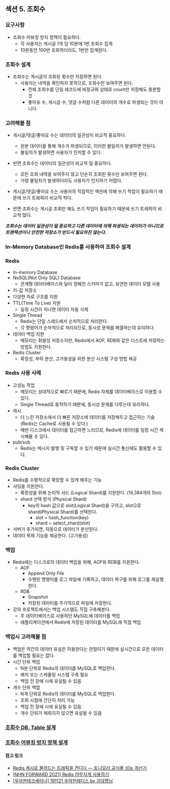 ## 섹션 5. 조회수

### 요구사항
- 조회수 어뷰징 방지 정책이 필요하다.
  - 각 사용자는 게시글 1개 당 10분에 1번 조회수 집계
  - 10분동안 100번 조회하더라도, 1번만 집계된다.

### 조회수 설계
- 조회수는 게시글이 조회된 횟수만 저장하면 된다.
  - 사용자는 내역을 확인하지 못하므로, 조회수만 보여주면 된다.
    - 전체 조회수를 단일 레코드에 비정규화 상태로 count만 저장해도 충분할 것
    - 좋아유 수, 게시글 수, 댓글 수처럼 다른 데이터의 개수로 파생되는 것이 아니다.

### 고려해볼 점
- 게시글/댓글/좋아요 수는 데이터의 일관성이 비교적 중요하다.
  - 원본 데이터를 통해 개수가 파생되므로, 이러한 불일치가 발생하면 안된다.
  - 불일치가 발생하면 사용자가 인지할 수 있다.
- 반면 조회수는 데이터의 일관성이 비교적 덜 중요하다.
  - 모든 조회 내역을 보여주지 않고 단순히 조회된 횟수만 보여주면 된다.
  - 가령 불일치가 발생하더라도 사용자가 인지하기 어렵다.

- 게시글/댓글/좋아요 수는 사용자의 직접적인 액션에 의해 쓰기 작업이 필요하기 때문에 쓰기 트래픽이 비교적 적다.
- 반면 조회수는 게시글 조회만 해도 쓰기 작업이 필요하기 때문에 쓰기 트래픽이 비교적 많다.


***조회수는 데이터 일관성이 덜 중요하고 다른 데이터에 의해 파생되는 데이터가 아니므로 트랜잭션이나 안전한 저장소가 반드시 필요하진 않는다.***

### In-Memory Database인 Redis를 사용하여 조회수 설계

### Redis
- In-memory Database
- NoSQL(Not Only SQL) Database
  - 관계형 데이터베이스와 달리 정해진 스키마가 없고, 유연한 데이터 모델 사용
- 키-값 저장소
- 다양한 자료 구조를 지원
- TTL(Time To Live) 지원
  - 일정 시간이 지나면 데이터 자동 삭제
- Single Thread
  - Redis는 단일 스레드에서 순차적으로 처리한다.
  - 각 명령어가 순차적으로 처리되므로, 동시성 문제를 해결하는데 유리하다.
- 데이터 백업 지원
  - 메모리는 휘발성 저장소지만, Redis에서 AOF, RDB와 같은 디스트에 저장하는 방법도 지원한다.
- Redis Cluster
  - 확장성, 부하 분산, 고가용성을 위한 분산 시스템 구성 방법 제공

### Redis 사용 사례
- 고성능 작업
  - 메모리는 상대적으로 빠르기 때문에, Redis 자체를 데이터베이스로 이용할 수 있다.
  - Single Thread로 동작하기 때문에, 동시성 문제를 다루는데 유리하다.
- 캐시
  - 더 느린 저장소에서 더 빠른 저장소에 데이터를 저장해두고 접근하는 기술 (Redis는 Cache로 사용될 수 있다.)
  - 매번 디스크에서 데이터를 접근하면 느리므로, Redis에 데이터를 일정 시간 캐시해둘 수 있다.
- pub/sub
  - Redis는 메시지 발행 및 구독할 수 있기 때문에 실시간 통신에도 활용할 수 있다.

### Redis Cluster
- Redis를 수평적으로 확장할 수 있게 해주는 기능
- 샤딩을 지원한다.
  - 확장성을 위해 논리적 샤드 (Logical Shard)를 지원한다. (16,384개의 Slot)
  - shard 선택 방식 (Physical Shard)
    - key의 hash 값으로 slot(Logical Shard)을 구하고, slot으로 shard(Physical Shard)를 선택한다.
      - slot = hash_function(key)
      - shard = select_shard(slot)
- 서버가 추가되면, 자동으로 데이터가 분산된다.
- 데이터 복제 기능을 제공한다. (고가용성)

### 백업
- Redis에는 디스크로의 데이터 백업을 위해, AOF와 RDB를 지원한다.
  - AOF
    - Append Only File
    - 수행된 명령어를 로그 파일에 기록하고, 데이터 복구를 위해 로그를 재실행한다.
  - RDB
    - Snapshot
    - 저장된 데이터를 주기적으로 파일에 저장한다.
- 강의 프로젝트에서는 백업 시스템도 직접 구축해본다.
  - 주 데이터베이스로 사용하던 MySQL에 데이터를 백업
  - 애플리케이션에서 Redis에 저장된 데이터를 MySQL에 직접 백업

### 백업시 고려해볼 점
- 백업은 약간의 데이터 유실은 허용한다는 관점이기 때문에 실시간으로 모든 데이터를 백업할 필요는 없다.
- 시간 단위 백업
  - N분 단위로 Redis의 데이터를 MySQL로 백업한다.
  - 배치 또는 스케줄링 시스템 구축 필요
  - 백업 전 장애 시에 유실될 수 있음
- 개수 단위 백업
  - N개 단위로 Redis의 데이터를 MySQL로 백업한다.
  - 조회 시점에 간단히 처리 가능
  - 백업 전 장애 시에 유실될 수 있음
  - 개수 단위가 채워지지 않으면 유실될 수 있음


### [조회수 DB, Table 설계](database_table_setting/README.md)

### [조회수 어뷰징 방지 정책 설계](avoid_abuse_policy/README.md)


#### 참고 링크
- [Redis 캐시로 몰려드는 트래픽을 견디다 — 토니모리 공식몰 성능 개선기](https://tonymoly-tech.medium.com/redis-cache-tonymoly-performance-c5a5e18ae83c)
- [\[NHN FORWARD 2021\] Redis 야무지게 사용하기](https://www.youtube.com/watch?v=92NizoBL4uA)
- [\[우아한테크세미나\] 191121 우아한레디스 by 강대명님](https://www.youtube.com/watch?v=mPB2CZiAkKM)